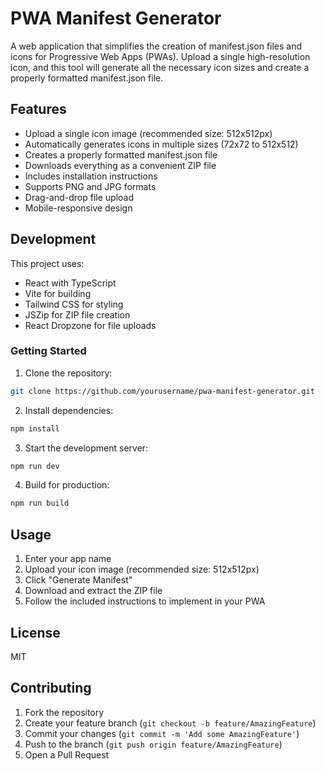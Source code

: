 # PWA Manifest Generator

A web application that simplifies the creation of manifest.json files and icons for Progressive Web Apps (PWAs). Upload a single high-resolution icon, and this tool will generate all the necessary icon sizes and create a properly formatted manifest.json file.

## Features

- Upload a single icon image (recommended size: 512x512px)
- Automatically generates icons in multiple sizes (72x72 to 512x512)
- Creates a properly formatted manifest.json file
- Downloads everything as a convenient ZIP file
- Includes installation instructions
- Supports PNG and JPG formats
- Drag-and-drop file upload
- Mobile-responsive design

## Development

This project uses:
- React with TypeScript
- Vite for building
- Tailwind CSS for styling
- JSZip for ZIP file creation
- React Dropzone for file uploads

### Getting Started

1. Clone the repository:
```bash
git clone https://github.com/yourusername/pwa-manifest-generator.git
```

2. Install dependencies:
```bash
npm install
```

3. Start the development server:
```bash
npm run dev
```

4. Build for production:
```bash
npm run build
```

## Usage

1. Enter your app name
2. Upload your icon image (recommended size: 512x512px)
3. Click "Generate Manifest"
4. Download and extract the ZIP file
5. Follow the included instructions to implement in your PWA

## License

MIT

## Contributing

1. Fork the repository
2. Create your feature branch (`git checkout -b feature/AmazingFeature`)
3. Commit your changes (`git commit -m 'Add some AmazingFeature'`)
4. Push to the branch (`git push origin feature/AmazingFeature`)
5. Open a Pull Request